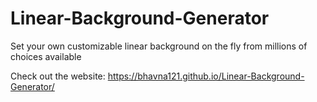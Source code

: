 # Linear-Background-Generator
Set your own customizable linear background on the fly from millions of choices available

Check out the website:
https://bhavna121.github.io/Linear-Background-Generator/
